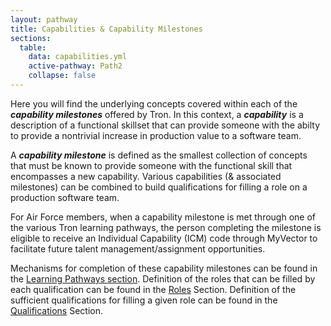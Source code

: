 ```yaml
---
layout: pathway
title: Capabilities & Capability Milestones
sections:
  table:
    data: capabilities.yml
    active-pathway: Path2
    collapse: false
---
```


Here you will find the underlying concepts covered within each of the ***capability milestones*** offered by Tron.  In this context, a ***capability*** is a description of a functional skillset that can provide someone with the abilty to provide a nontrivial increase in production value to a software team.

A ***capability milestone*** is defined as the smallest collection of concepts that must be known to provide someone with the functional skill that encompasses a new capability.  Various capabilities (& associated milestones) can be combined to build qualifications for filling a role on a production software team.

For Air Force members, when a capability milestone is met through one of the various Tron learning pathways, the person completing the milestone is eligible to receive an Individual Capability (ICM) code through MyVector to facilitate future talent management/assignment opportunities.

Mechanisms for completion of these capability milestones can be found in the <a href="/learning/pathways">Learning Pathways section</a>.
Definition of the roles that can be filled by each qualification can be found in the <a href="/learning/qualifications">Roles</a> Section.
Definition of the sufficient qualifications for filling a given role can be found in the <a href="/learning/capabilities">Qualifications</a> Section.


